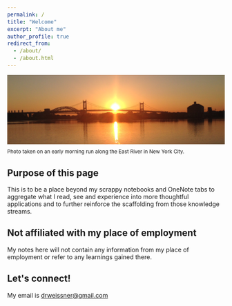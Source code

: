 ```yaml
---
permalink: /
title: "Welcome"
excerpt: "About me"
author_profile: true
redirect_from: 
  - /about/
  - /about.html
---
```



![](/images/sunset.png)
<sub>Photo taken on an early morning run along the East River in New York City.


Purpose of this page
------
This is to be a place beyond my scrappy notebooks and OneNote tabs to aggregate what I read, see and experience into more thoughtful applications and to further reinforce the scaffolding from those knowledge streams.

Not affiliated with my place of employment
------
My notes here will not contain any information from my place of employment or refer to any learnings gained there. 


Let's connect!
------
My email is [drweissner@gmail.com](mailto:drweissner@gmail.com)


